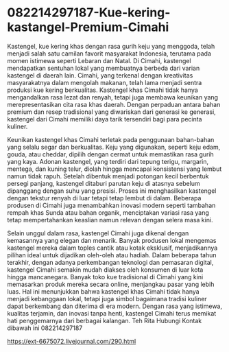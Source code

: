 # 082214297187-Kue-kering-kastangel-Premium-Cimahi
Kastengel, kue kering khas dengan rasa gurih keju yang menggoda, telah menjadi salah satu camilan favorit masyarakat Indonesia, terutama pada momen istimewa seperti Lebaran dan Natal. Di Cimahi, kastengel mendapatkan sentuhan lokal yang membuatnya berbeda dari varian kastengel di daerah lain. Cimahi, yang terkenal dengan kreativitas masyarakatnya dalam mengolah makanan, telah lama menjadi sentra produksi kue kering berkualitas. Kastengel khas Cimahi tidak hanya mengandalkan rasa lezat dan renyah, tetapi juga membawa keunikan yang merepresentasikan cita rasa khas daerah. Dengan perpaduan antara bahan premium dan resep tradisional yang diwariskan dari generasi ke generasi, kastengel dari Cimahi memiliki daya tarik tersendiri bagi para pecinta kuliner.

Keunikan kastengel khas Cimahi terletak pada penggunaan bahan-bahan yang selalu segar dan berkualitas. Keju yang digunakan, seperti keju edam, gouda, atau cheddar, dipilih dengan cermat untuk memastikan rasa gurih yang kaya. Adonan kastengel, yang terdiri dari tepung terigu, margarin, mentega, dan kuning telur, diolah hingga mencapai konsistensi yang lembut namun tidak rapuh. Setelah dibentuk menjadi potongan kecil berbentuk persegi panjang, kastengel ditaburi parutan keju di atasnya sebelum dipanggang dengan suhu yang presisi. Proses ini menghasilkan kastengel dengan tekstur renyah di luar tetapi tetap lembut di dalam. Beberapa produsen di Cimahi juga menambahkan inovasi modern seperti tambahan rempah khas Sunda atau bahan organik, menciptakan variasi rasa yang tetap mempertahankan keaslian namun relevan dengan selera masa kini.

Selain unggul dalam rasa, kastengel Cimahi juga dikenal dengan kemasannya yang elegan dan menarik. Banyak produsen lokal mengemas kastengel mereka dalam toples cantik atau kotak eksklusif, menjadikannya pilihan ideal untuk dijadikan oleh-oleh atau hadiah. Dalam beberapa tahun terakhir, dengan adanya perkembangan teknologi dan pemasaran digital, kastengel Cimahi semakin mudah diakses oleh konsumen di luar kota hingga mancanegara. Banyak toko kue tradisional di Cimahi yang kini memasarkan produk mereka secara online, menjangkau pasar yang lebih luas. Hal ini menunjukkan bahwa kastengel khas Cimahi tidak hanya menjadi kebanggaan lokal, tetapi juga simbol bagaimana tradisi kuliner dapat berkembang dan diterima di era modern. Dengan rasa yang istimewa, kualitas terjamin, dan inovasi tanpa henti, kastengel Cimahi terus memikat hati penggemarnya dari berbagai kalangan.
Teh Rita
Hubungi Kontak dibawah ini
082214297187

 https://ext-6675072.livejournal.com/290.html

